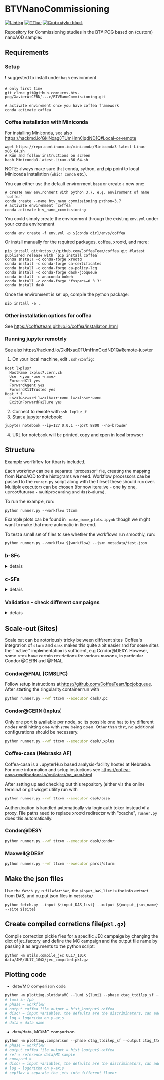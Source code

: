 
# BTVNanoCommissioning
[![Linting](https://github.com/XavierAtCERN/BTVNanoCommissioning/actions/workflows/python_linting.yml/badge.svg)](https://github.com/XavierAtCERN/BTVNanoCommissioning/actions/workflows/python_linting.yml)
[![TTbar](https://github.com/XavierAtCERN/BTVNanoCommissioning/actions/workflows/ttbar_workflow.yml/badge.svg)](https://github.com/XavierAtCERN/BTVNanoCommissioning/actions/workflows/ttbar_workflow.yml)
[![Code style: black](https://img.shields.io/badge/code%20style-black-000000.svg)](https://github.com/psf/black)

Repository for Commissioning studies in the BTV POG based on (custom) nanoAOD samples

## Requirements
### Setup 

:heavy_exclamation_mark: suggested to install under `bash` environment

```
# only first time 
git clone git@github.com:<cms-btv-pog/XavierAtCERN/...>/BTVNanoCommissioning.git 

# activate enviroment once you have coffea framework 
conda activate coffea
```
### Coffea installation with Miniconda
For installing Miniconda, see also https://hackmd.io/GkiNxag0TUmHnnCiqdND1Q#Local-or-remote
```
wget https://repo.continuum.io/miniconda/Miniconda3-latest-Linux-x86_64.sh
# Run and follow instructions on screen
bash Miniconda3-latest-Linux-x86_64.sh
```
NOTE: always make sure that conda, python, and pip point to local Miniconda installation (`which conda` etc.).

You can either use the default environment `base` or create a new one:
```
# create new environment with python 3.7, e.g. environment of name `coffea`
conda create --name btv_nano_commissioning python=3.7
# activate environment `coffea`
conda activate btv_nano_commissioning
```
You could simply create the environment through the existing `env.yml` under your conda environment
```
conda env create -f env.yml -p ${conda_dir}/envs/coffea
```

Or install manually for the required packages, coffea, xrootd, and more:
```
pip install git+https://github.com/CoffeaTeam/coffea.git #latest published release with `pip install coffea`
conda install -c conda-forge xrootd
conda install -c conda-forge ca-certificates
conda install -c conda-forge ca-policy-lcg
conda install -c conda-forge dask-jobqueue
conda install -c anaconda bokeh 
conda install -c conda-forge 'fsspec>=0.3.3'
conda install dask
```

Once the environment is set up, compile the python package:
```
pip install -e .
```

### Other installation options for coffea
See https://coffeateam.github.io/coffea/installation.html
### Running jupyter remotely
See also https://hackmd.io/GkiNxag0TUmHnnCiqdND1Q#Remote-jupyter

1. On your local machine, edit `.ssh/config`:
```
Host lxplus*
  HostName lxplus7.cern.ch
  User <your-user-name>
  ForwardX11 yes
  ForwardAgent yes
  ForwardX11Trusted yes
Host *_f
  LocalForward localhost:8800 localhost:8800
  ExitOnForwardFailure yes
```
2. Connect to remote with `ssh lxplus_f`
3. Start a jupyter notebook:
```
jupyter notebook --ip=127.0.0.1 --port 8800 --no-browser
```
4. URL for notebook will be printed, copy and open in local browser



## Structure
Example worfkflow for ttbar is included. 

Each workflow can be a separate "processor" file, creating the mapping from NanoAOD to
the histograms we need. Workflow processors can be passed to the `runner.py` script 
along with the fileset these should run over. Multiple executors can be chosen 
(for now iterative - one by one, uproot/futures - multiprocessing and dask-slurm). 

To run the example, run:
```
python runner.py --workflow ttcom
```

Example plots can be found in ` make_some_plots.ipynb` though we might want to make
that more automatic in the end.

To test a small set of files to see whether the workflows run smoothly, run:
```
python runner.py --workflow ${workflow} --json metadata/test.json 
```

### b-SFs 

<details><summary>details</summary>
<p>

- Dileptonic ttbar phase space : check performance for btag SFs, muon channel

```
python runner.py --workflow (e)ttdilep_sf --json metadata/94X_doublemu_PFNano.json
```

- Semileptonic ttbar phase space : check performance for btag SFs, muon channel

```
python runner.py --workflow (e)ttsemilep_sf --json metadata/94X_singlemu_PFNano.json
```

</p>
</details>

### c-SFs
<details><summary>details</summary>
<p>

- Dileptonic ttbar phase space : check performance for charm SFs, bjets enriched SFs, muon channel

```
python runner.py --workflow (e)ctag_ttdilep_sf --json metadata/94X_doublemu_PFNano.json
```


- Semileptonic ttbar phase space : check performance for charm SFs, bjets enriched SFs, muon channel

```
python runner.py --workflow (e)ctag_ttsemilep_sf --json metadata/94X_singlemu_PFNano.json
```

- W+c phase space : check performance for charm SFs, cjets enriched SFs, muon  channel

```
python runner.py --workflow (e)ctag_Wc_sf --json metadata/94X_singlemu_PFNano.json
```

- DY phase space : check performance for charm SFs, light jets enriched SFs, muon channel

```
python runner.py --workflow (e)ctag_DY_sf --json ctag_DY_mu_PFNano.json
```

</p>
</details>

### Validation - check different campaigns

<details><summary>details</summary>
<p>

Only basic jet selections(PUID, ID, pT, $\eta$) applied. Put the json files with different campaigns

```
python runner.py --workflow valid --json {}
```

</p>
</details>



## Scale-out (Sites)

Scale out can be notoriously tricky between different sites. Coffea's integration of `slurm` and `dask`
makes this quite a bit easier and for some sites the ``native'' implementation is sufficient, e.g Condor@DESY.
However, some sites have certain restrictions for various reasons, in particular Condor @CERN and @FNAL.

### Condor@FNAL (CMSLPC)
Follow setup instructions at https://github.com/CoffeaTeam/lpcjobqueue. After starting 
the singularity container run with 
```bash
python runner.py --wf ttcom --executor dask/lpc
```

### Condor@CERN (lxplus)
Only one port is available per node, so its possible one has to try different nodes until hitting
one with `8786` being open. Other than that, no additional configurations should be necessary.

```bash
python runner.py --wf ttcom --executor dask/lxplus
```

### Coffea-casa (Nebraska AF)
Coffea-casa is a JupyterHub based analysis-facility hosted at Nebraska. For more information and setup instuctions see
https://coffea-casa.readthedocs.io/en/latest/cc_user.html

After setting up and checking out this repository (either via the online terminal or git widget utility run with
```bash
python runner.py --wf ttcom --executor dask/casa
```
Authentication is handled automatically via login auth token instead of a proxy. File paths need to replace xrootd redirector with "xcache", `runner.py` does this automatically.


### Condor@DESY 
```bash
python runner.py --wf ttcom --executor dask/condor
```

### Maxwell@DESY 
```bash
python runner.py --wf ttcom --executor parsl/slurm
```


## Make the json files

Use the `fetch.py` in `filefetcher`, the `$input_DAS_list` is the info extract from DAS, and output json files in `metadata/`

```
python fetch.py --input ${input_DAS_list} --output ${output_json_name} --site ${site}
```

## Create compiled corretions file(`pkl.gz`)

Compile correction pickle files for a specific JEC campaign by changing the dict of jet_factory, and define the MC campaign and the output file name by passing it as arguments to the python script:

```
python -m utils.compile_jec UL17_106X data/JME/UL17_106X/jec_compiled.pkl.gz
```



## Plotting code

- data/MC comparison code

```python
python -m plotting.plotdataMC --lumi ${lumi} --phase ctag_ttdilep_sf --output ctag_ttdilep_sf (--discr zmass --log True/False --data data_runD)
# lumi in /pb
# phase = workflow 
# output coffea file output = hist_$output$.coffea 
# discr = input variables, the defaults are the discriminators, can add multiple variables with space
# log = logorithm on y-axis
# data = data name
```

- data/data, MC/MC comparison

```python
python -m plotting.comparison --phase ctag_ttdilep_sf --output ctag_ttdilep_sf -ref 2017_runB --compared 2017_runC 2017_runD (--discr zmass --log True/False --sepflav True/False)
# phase = workflow 
# output coffea file output = hist_$output$.coffea 
# ref = reference data/MC sample
# comapred = 
# discr = input variables, the defaults are the discriminators, can add multiple variables with space
# log = logorithm on y-axis
# sepflav = separate the jets into different flavor
```
